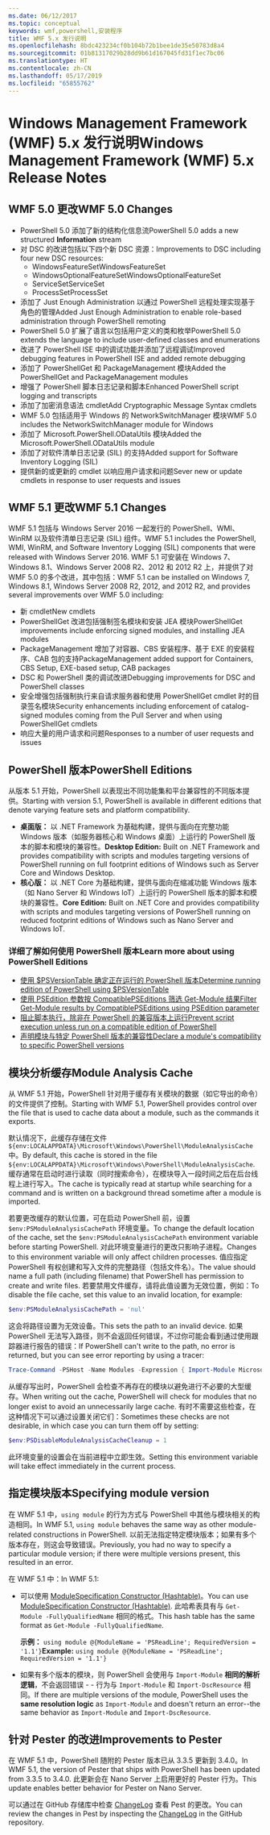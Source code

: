 ```yaml
---
ms.date: 06/12/2017
ms.topic: conceptual
keywords: wmf,powershell,安装程序
title: WMF 5.x 发行说明
ms.openlocfilehash: 8bdc423234cf0b104b72b1bee1de35e50783d8a4
ms.sourcegitcommit: 01b81317029b28dd9b61d167045fd31f1ec7bc06
ms.translationtype: HT
ms.contentlocale: zh-CN
ms.lasthandoff: 05/17/2019
ms.locfileid: "65855762"
---
```

# <a name="windows-management-framework-wmf-5x-release-notes"></a><span data-ttu-id="d1675-103">Windows Management Framework (WMF) 5.x 发行说明</span><span class="sxs-lookup"><span data-stu-id="d1675-103">Windows Management Framework (WMF) 5.x Release Notes</span></span>

## <a name="wmf-50-changes"></a><span data-ttu-id="d1675-104">WMF 5.0 更改</span><span class="sxs-lookup"><span data-stu-id="d1675-104">WMF 5.0 Changes</span></span>

- <span data-ttu-id="d1675-105">PowerShell 5.0 添加了新的结构化信息流</span><span class="sxs-lookup"><span data-stu-id="d1675-105">PowerShell 5.0 adds a new structured **Information** stream</span></span>
- <span data-ttu-id="d1675-106">对 DSC 的改进包括以下四个新 DSC 资源：</span><span class="sxs-lookup"><span data-stu-id="d1675-106">Improvements to DSC including four new DSC resources:</span></span>
  - <span data-ttu-id="d1675-107">WindowsFeatureSet</span><span class="sxs-lookup"><span data-stu-id="d1675-107">WindowsFeatureSet</span></span>
  - <span data-ttu-id="d1675-108">WindowsOptionalFeatureSet</span><span class="sxs-lookup"><span data-stu-id="d1675-108">WindowsOptionalFeatureSet</span></span>
  - <span data-ttu-id="d1675-109">ServiceSet</span><span class="sxs-lookup"><span data-stu-id="d1675-109">ServiceSet</span></span>
  - <span data-ttu-id="d1675-110">ProcessSet</span><span class="sxs-lookup"><span data-stu-id="d1675-110">ProcessSet</span></span>
- <span data-ttu-id="d1675-111">添加了 Just Enough Administration 以通过 PowerShell 远程处理实现基于角色的管理</span><span class="sxs-lookup"><span data-stu-id="d1675-111">Added Just Enough Administration to enable role-based administration through PowerShell remoting</span></span>
- <span data-ttu-id="d1675-112">PowerShell 5.0 扩展了语言以包括用户定义的类和枚举</span><span class="sxs-lookup"><span data-stu-id="d1675-112">PowerShell 5.0 extends the language to include user-defined classes and enumerations</span></span>
- <span data-ttu-id="d1675-113">改进了 PowerShell ISE 中的调试功能并添加了远程调试</span><span class="sxs-lookup"><span data-stu-id="d1675-113">Improved debugging features in PowerShell ISE and added remote debugging</span></span>
- <span data-ttu-id="d1675-114">添加了 PowerShellGet 和 PackageManagement 模块</span><span class="sxs-lookup"><span data-stu-id="d1675-114">Added the PowerShellGet and PackageManagement modules</span></span>
- <span data-ttu-id="d1675-115">增强了 PowerShell 脚本日志记录和脚本</span><span class="sxs-lookup"><span data-stu-id="d1675-115">Enhanced PowerShell script logging and transcripts</span></span>
- <span data-ttu-id="d1675-116">添加了加密消息语法 cmdlet</span><span class="sxs-lookup"><span data-stu-id="d1675-116">Add Cryptographic Message Syntax cmdlets</span></span>
- <span data-ttu-id="d1675-117">WMF 5.0 包括适用于 Windows 的 NetworkSwitchManager 模块</span><span class="sxs-lookup"><span data-stu-id="d1675-117">WMF 5.0 includes the NetworkSwitchManager module for Windows</span></span>
- <span data-ttu-id="d1675-118">添加了 Microsoft.PowerShell.ODataUtils 模块</span><span class="sxs-lookup"><span data-stu-id="d1675-118">Added the Microsoft.PowerShell.ODataUtils module</span></span>
- <span data-ttu-id="d1675-119">添加了对软件清单日志记录 (SIL) 的支持</span><span class="sxs-lookup"><span data-stu-id="d1675-119">Added support for Software Inventory Logging (SIL)</span></span>
- <span data-ttu-id="d1675-120">提供新的或更新的 cmdlet 以响应用户请求和问题</span><span class="sxs-lookup"><span data-stu-id="d1675-120">Sever new or update cmdlets in response to user requests and issues</span></span>

## <a name="wmf-51-changes"></a><span data-ttu-id="d1675-121">WMF 5.1 更改</span><span class="sxs-lookup"><span data-stu-id="d1675-121">WMF 5.1 Changes</span></span>

<span data-ttu-id="d1675-122">WMF 5.1 包括与 Windows Server 2016 一起发行的 PowerShell、WMI、WinRM 以及软件清单日志记录 (SIL) 组件。</span><span class="sxs-lookup"><span data-stu-id="d1675-122">WMF 5.1 includes the PowerShell, WMI, WinRM, and Software Inventory Logging (SIL) components that were released with Windows Server 2016.</span></span> <span data-ttu-id="d1675-123">WMF 5.1 可安装在 Windows 7、Windows 8.1、Windows Server 2008 R2、2012 和 2012 R2 上，并提供了对 WMF 5.0 的多个改进，其中包括：</span><span class="sxs-lookup"><span data-stu-id="d1675-123">WMF 5.1 can be installed on Windows 7, Windows 8.1, Windows Server 2008 R2, 2012, and 2012 R2, and provides several improvements over WMF 5.0 including:</span></span>

- <span data-ttu-id="d1675-124">新 cmdlet</span><span class="sxs-lookup"><span data-stu-id="d1675-124">New cmdlets</span></span>
- <span data-ttu-id="d1675-125">PowerShellGet 改进包括强制签名模块和安装 JEA 模块</span><span class="sxs-lookup"><span data-stu-id="d1675-125">PowerShellGet improvements include enforcing signed modules, and installing JEA modules</span></span>
- <span data-ttu-id="d1675-126">PackageManagement 增加了对容器、CBS 安装程序、基于 EXE 的安装程序、CAB 包的支持</span><span class="sxs-lookup"><span data-stu-id="d1675-126">PackageManagement added support for Containers, CBS Setup, EXE-based setup, CAB packages</span></span>
- <span data-ttu-id="d1675-127">DSC 和 PowerShell 类的调试改进</span><span class="sxs-lookup"><span data-stu-id="d1675-127">Debugging improvements for DSC and PowerShell classes</span></span>
- <span data-ttu-id="d1675-128">安全增强包括强制执行来自请求服务器和使用 PowerShellGet cmdlet 时的目录签名模块</span><span class="sxs-lookup"><span data-stu-id="d1675-128">Security enhancements including enforcement of catalog-signed modules coming from the Pull Server and when using PowerShellGet cmdlets</span></span>
- <span data-ttu-id="d1675-129">响应大量的用户请求和问题</span><span class="sxs-lookup"><span data-stu-id="d1675-129">Responses to a number of user requests and issues</span></span>

## <a name="powershell-editions"></a><span data-ttu-id="d1675-130">PowerShell 版本</span><span class="sxs-lookup"><span data-stu-id="d1675-130">PowerShell Editions</span></span>

<span data-ttu-id="d1675-131">从版本 5.1 开始，PowerShell 以表现出不同功能集和平台兼容性的不同版本提供。</span><span class="sxs-lookup"><span data-stu-id="d1675-131">Starting with version 5.1, PowerShell is available in different editions that denote varying feature sets and platform compatibility.</span></span>

- <span data-ttu-id="d1675-132">**桌面版：** 以 .NET Framework 为基础构建，提供与面向在完整功能 Windows 版本（如服务器核心和 Windows 桌面）上运行的 PowerShell 版本的脚本和模块的兼容性。</span><span class="sxs-lookup"><span data-stu-id="d1675-132">**Desktop Edition:** Built on .NET Framework and provides compatibility with scripts and modules targeting versions of PowerShell running on full footprint editions of Windows such as Server Core and Windows Desktop.</span></span>
- <span data-ttu-id="d1675-133">**核心版：** 以 .NET Core 为基础构建，提供与面向在缩减功能 Windows 版本（如 Nano Server 和 Windows IoT）上运行的 PowerShell 版本的脚本和模块的兼容性。</span><span class="sxs-lookup"><span data-stu-id="d1675-133">**Core Edition:** Built on .NET Core and provides compatibility with scripts and modules targeting versions of PowerShell running on reduced footprint editions of Windows such as Nano Server and Windows IoT.</span></span>

### <a name="learn-more-about-using-powershell-editions"></a><span data-ttu-id="d1675-134">详细了解如何使用 PowerShell 版本</span><span class="sxs-lookup"><span data-stu-id="d1675-134">Learn more about using PowerShell Editions</span></span>

- [<span data-ttu-id="d1675-135">使用 $PSVersionTable 确定正在运行的 PowerShell 版本</span><span class="sxs-lookup"><span data-stu-id="d1675-135">Determine running edition of PowerShell using $PSVersionTable</span></span>](/powershell/module/microsoft.powershell.core/about/about_automatic_variables)
- [<span data-ttu-id="d1675-136">使用 PSEdition 参数按 CompatiblePSEditions 筛选 Get-Module 结果</span><span class="sxs-lookup"><span data-stu-id="d1675-136">Filter Get-Module results by CompatiblePSEditions using PSEdition parameter</span></span>](/powershell/module/microsoft.powershell.core/get-module)
- [<span data-ttu-id="d1675-137">阻止脚本执行，除非在 PowerShell 的兼容版本上运行</span><span class="sxs-lookup"><span data-stu-id="d1675-137">Prevent script execution unless run on a compatible edition of PowerShell</span></span>](/powershell/gallery/concepts/script-psedition-support)
- [<span data-ttu-id="d1675-138">声明模块与特定 PowerShell 版本的兼容性</span><span class="sxs-lookup"><span data-stu-id="d1675-138">Declare a module's compatibility to specific PowerShell versions</span></span>](/powershell/gallery/concepts/module-psedition-support)

## <a name="module-analysis-cache"></a><span data-ttu-id="d1675-139">模块分析缓存</span><span class="sxs-lookup"><span data-stu-id="d1675-139">Module Analysis Cache</span></span>

<span data-ttu-id="d1675-140">从 WMF 5.1 开始，PowerShell 针对用于缓存有关模块的数据（如它导出的命令）的文件提供了控制。</span><span class="sxs-lookup"><span data-stu-id="d1675-140">Starting with WMF 5.1, PowerShell provides control over the file that is used to cache data about a module, such as the commands it exports.</span></span>

<span data-ttu-id="d1675-141">默认情况下，此缓存存储在文件 `${env:LOCALAPPDATA}\Microsoft\Windows\PowerShell\ModuleAnalysisCache` 中。</span><span class="sxs-lookup"><span data-stu-id="d1675-141">By default, this cache is stored in the file `${env:LOCALAPPDATA}\Microsoft\Windows\PowerShell\ModuleAnalysisCache`.</span></span> <span data-ttu-id="d1675-142">缓存通常在启动时进行读取（同时搜索命令），在模块导入一段时间之后在后台线程上进行写入。</span><span class="sxs-lookup"><span data-stu-id="d1675-142">The cache is typically read at startup while searching for a command and is written on a background thread sometime after a module is imported.</span></span>

<span data-ttu-id="d1675-143">若要更改缓存的默认位置，可在启动 PowerShell 前，设置 `$env:PSModuleAnalysisCachePath` 环境变量。</span><span class="sxs-lookup"><span data-stu-id="d1675-143">To change the default location of the cache, set the `$env:PSModuleAnalysisCachePath` environment variable before starting PowerShell.</span></span> <span data-ttu-id="d1675-144">对此环境变量进行的更改只影响子进程。</span><span class="sxs-lookup"><span data-stu-id="d1675-144">Changes to this environment variable will only affect children processes.</span></span> <span data-ttu-id="d1675-145">值应指定 PowerShell 有权创建和写入文件的完整路径（包括文件名）。</span><span class="sxs-lookup"><span data-stu-id="d1675-145">The value should name a full path (including filename) that PowerShell has permission to create and write files.</span></span> <span data-ttu-id="d1675-146">若要禁用文件缓存，请将此值设置为无效位置，例如：</span><span class="sxs-lookup"><span data-stu-id="d1675-146">To disable the file cache, set this value to an invalid location, for example:</span></span>

```powershell
$env:PSModuleAnalysisCachePath = 'nul'
```

<span data-ttu-id="d1675-147">这会将路径设置为无效设备。</span><span class="sxs-lookup"><span data-stu-id="d1675-147">This sets the path to an invalid device.</span></span> <span data-ttu-id="d1675-148">如果 PowerShell 无法写入路径，则不会返回任何错误，不过你可能会看到通过使用跟踪器进行报告的错误：</span><span class="sxs-lookup"><span data-stu-id="d1675-148">If PowerShell can't write to the path, no error is returned, but you can see error reporting by using a tracer:</span></span>

```powershell
Trace-Command -PSHost -Name Modules -Expression { Import-Module Microsoft.PowerShell.Management -Force }
```

<span data-ttu-id="d1675-149">从缓存写出时，PowerShell 会检查不再存在的模块以避免进行不必要的大型缓存。</span><span class="sxs-lookup"><span data-stu-id="d1675-149">When writing out the cache, PowerShell will check for modules that no longer exist to avoid an unnecessarily large cache.</span></span> <span data-ttu-id="d1675-150">有时不需要这些检查，在这种情况下可以通过设置关闭它们：</span><span class="sxs-lookup"><span data-stu-id="d1675-150">Sometimes these checks are not desirable, in which case you can turn them off by setting:</span></span>

```powershell
$env:PSDisableModuleAnalysisCacheCleanup = 1
```

<span data-ttu-id="d1675-151">此环境变量的设置会在当前进程中立即生效。</span><span class="sxs-lookup"><span data-stu-id="d1675-151">Setting this environment variable will take effect immediately in the current process.</span></span>

## <a name="specifying-module-version"></a><span data-ttu-id="d1675-152">指定模块版本</span><span class="sxs-lookup"><span data-stu-id="d1675-152">Specifying module version</span></span>

<span data-ttu-id="d1675-153">在 WMF 5.1 中，`using module` 的行为方式与 PowerShell 中其他与模块相关的构造相同。</span><span class="sxs-lookup"><span data-stu-id="d1675-153">In WMF 5.1, `using module` behaves the same way as other module-related constructions in PowerShell.</span></span>
<span data-ttu-id="d1675-154">以前无法指定特定模块版本；如果有多个版本存在，则这会导致错误。</span><span class="sxs-lookup"><span data-stu-id="d1675-154">Previously, you had no way to specify a particular module version; if there were multiple versions present, this resulted in an error.</span></span>

<span data-ttu-id="d1675-155">在 WMF 5.1 中：</span><span class="sxs-lookup"><span data-stu-id="d1675-155">In WMF 5.1:</span></span>

- <span data-ttu-id="d1675-156">可以使用 [ModuleSpecification Constructor (Hashtable)](/dotnet/api/microsoft.powershell.commands.modulespecification.-ctor?view=powershellsdk-1.1.0#Microsoft_PowerShell_Commands_ModuleSpecification__ctor_System_Collections_Hashtable_)。</span><span class="sxs-lookup"><span data-stu-id="d1675-156">You can use [ModuleSpecification Constructor (Hashtable)](/dotnet/api/microsoft.powershell.commands.modulespecification.-ctor?view=powershellsdk-1.1.0#Microsoft_PowerShell_Commands_ModuleSpecification__ctor_System_Collections_Hashtable_).</span></span>
  <span data-ttu-id="d1675-157">此哈希表具有与 `Get-Module -FullyQualifiedName` 相同的格式。</span><span class="sxs-lookup"><span data-stu-id="d1675-157">This hash table has the same format as `Get-Module -FullyQualifiedName`.</span></span>

  <span data-ttu-id="d1675-158">**示例：** `using module @{ModuleName = 'PSReadLine'; RequiredVersion = '1.1'}`</span><span class="sxs-lookup"><span data-stu-id="d1675-158">**Example:** `using module @{ModuleName = 'PSReadLine'; RequiredVersion = '1.1'}`</span></span>

- <span data-ttu-id="d1675-159">如果有多个版本的模块，则 PowerShell 会使用与 `Import-Module` **相同的解析逻辑**，不会返回错误 - - 行为与 `Import-Module` 和 `Import-DscResource` 相同。</span><span class="sxs-lookup"><span data-stu-id="d1675-159">If there are multiple versions of the module, PowerShell uses the **same resolution logic** as `Import-Module` and doesn't return an error--the same behavior as `Import-Module` and `Import-DscResource`.</span></span>

## <a name="improvements-to-pester"></a><span data-ttu-id="d1675-160">针对 Pester 的改进</span><span class="sxs-lookup"><span data-stu-id="d1675-160">Improvements to Pester</span></span>

<span data-ttu-id="d1675-161">在 WMF 5.1 中，PowerShell 随附的 Pester 版本已从 3.3.5 更新到 3.4.0。</span><span class="sxs-lookup"><span data-stu-id="d1675-161">In WMF 5.1, the version of Pester that ships with PowerShell has been updated from 3.3.5 to 3.4.0.</span></span>
<span data-ttu-id="d1675-162">此更新会在 Nano Server 上启用更好的 Pester 行为。</span><span class="sxs-lookup"><span data-stu-id="d1675-162">This update enables better behavior for Pester on Nano Server.</span></span>

<span data-ttu-id="d1675-163">可以通过在 GitHub 存储库中检查 [ChangeLog](https://github.com/pester/Pester/blob/master/CHANGELOG.md) 查看 Pest 的更改。</span><span class="sxs-lookup"><span data-stu-id="d1675-163">You can review the changes in Pest by inspecting the [ChangeLog](https://github.com/pester/Pester/blob/master/CHANGELOG.md) in the GitHub repository.</span></span>
